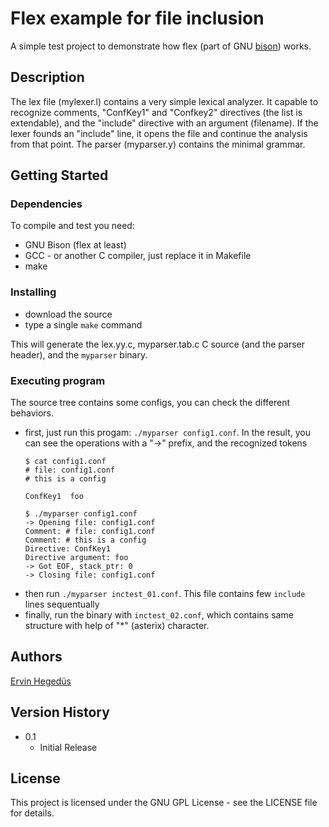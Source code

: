 # Flex example for file inclusion

A simple test project to demonstrate how flex (part of GNU [bison](https://www.gnu.org/software/bison/)) works.

## Description

The lex file (mylexer.l) contains a very simple lexical analyzer. It capable to recognize comments, "ConfKey1" and "Confkey2" directives (the list is extendable), and the "include" directive with an argument (filename). If the lexer founds an "include" line, it opens the file and continue the analysis from that point. The parser (myparser.y) contains the minimal grammar.

## Getting Started

### Dependencies

To compile and test you need:

* GNU Bison (flex at least)
* GCC - or another C compiler, just replace it in Makefile
* make

### Installing

* download the source
* type a single `make` command

This will generate the lex.yy.c, myparser.tab.c C source (and the parser header), and the `myparser` binary.

### Executing program

The source tree contains some configs, you can check the different behaviors.

* first, just run this progam: `./myparser config1.conf`. In the result, you can see the operations with a "->" prefix, and the recognized tokens
  ```
  $ cat config1.conf
  # file: config1.conf
  # this is a config
  
  ConfKey1  foo

  $ ./myparser config1.conf
  -> Opening file: config1.conf
  Comment: # file: config1.conf
  Comment: # this is a config
  Directive: ConfKey1
  Directive argument: foo
  -> Got EOF, stack_ptr: 0
  -> Closing file: config1.conf
  ```
* then run `./myparser inctest_01.conf`. This file contains few `include` lines sequentually
* finally, run the binary with `inctest_02.conf`, which contains same structure with help of "*" (asterix) character.

## Authors

[Ervin Hegedüs](https://github.com/airween)

## Version History

* 0.1
    * Initial Release

## License

This project is licensed under the GNU GPL License - see the LICENSE file for details.

